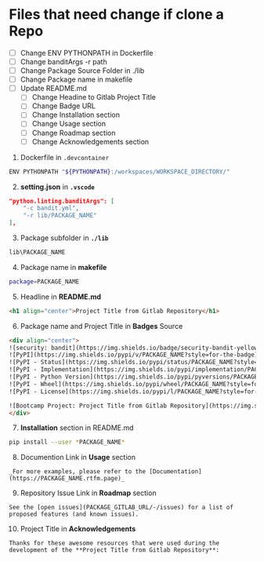 # Files that need change if clone a Repo

- [ ] Change ENV PYTHONPATH in Dockerfile
- [ ] Change banditArgs -r path
- [ ] Change Package Source Folder in ./lib
- [ ] Change Package name in makefile
- [ ] Update README.md
  - [ ] Change Headine to Gitlab Project Title
  - [ ] Change Badge URL
  - [ ] Change Installation section
  - [ ] Change Usage section
  - [ ] Change Roadmap section
  - [ ] Change Acknowledgements section

1. Dockerfile in `.devcontainer`

```bash
ENV PYTHONPATH "${PYTHONPATH}:/workspaces/WORKSPACE_DIRECTORY/"
```

2. **setting.json** in **`.vscode`**

```json
"python.linting.banditArgs": [
    "-c bandit.yml",
    "-r lib/PACKAGE_NAME"
],
```

3. Package subfolder in **`./lib`**

```bash
lib\PACKAGE_NAME
```

4. Package name in **makefile**

```bash
package=PACKAGE_NAME
```

5. Headline in **README.md**

```html
<h1 align="center">Project Title from Gitlab Repository</h1>
```

6. Package name and Project Title in **Badges** Source

```html
<div align="center">
![security: bandit](https://img.shields.io/badge/security-bandit-yellow.svg?style=for-the-badge)
![PyPI](https://img.shields.io/pypi/v/PACKAGE_NAME?style=for-the-badge)
![PyPI - Status](https://img.shields.io/pypi/status/PACKAGE_NAME?style=for-the-badge)
![PyPI - Implementation](https://img.shields.io/pypi/implementation/PACKAGE_NAME?style=for-the-badge)
![PyPI - Python Version](https://img.shields.io/pypi/pyversions/PACKAGE_NAME?style=for-the-badge)
![PyPI - Wheel](https://img.shields.io/pypi/wheel/PACKAGE_NAME?style=for-the-badge)
![PyPI - License](https://img.shields.io/pypi/l/PACKAGE_NAME?style=for-the-badge)

![Bootcamp Project: Project Title from Gitlab Repository](https://img.shields.io/badge/Bootcamp-Project-blue?style=for-the-badge)
</div>
```

7. **Installation** section in README.md

```bash
pip install --user *PACKAGE_NAME*
```

8. Documention Link in **Usage** section

`_For more examples, please refer to the [Documentation](https://PACKAGE_NAME.rtfm.page)_`

9. Repository Issue Link in **Roadmap** section

`See the [open issues](PACKAGE_GITLAB_URL/-/issues) for a list of proposed features (and known issues).`

10. Project Title in **Acknowledgements**

`Thanks for these awesome resources that were used during the development of the **Project Title from Gitlab Repository**:`
